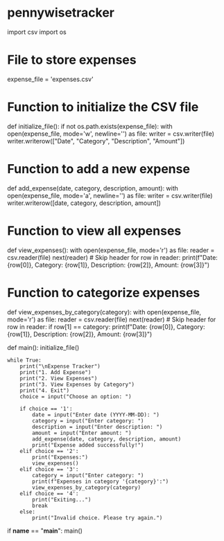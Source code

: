 # pennywisetracker
import csv
import os

# File to store expenses
expense_file = 'expenses.csv'

# Function to initialize the CSV file
def initialize_file():
    if not os.path.exists(expense_file):
        with open(expense_file, mode='w', newline='') as file:
            writer = csv.writer(file)
            writer.writerow(["Date", "Category", "Description", "Amount"])

# Function to add a new expense
def add_expense(date, category, description, amount):
    with open(expense_file, mode='a', newline='') as file:
        writer = csv.writer(file)
        writer.writerow([date, category, description, amount])

# Function to view all expenses
def view_expenses():
    with open(expense_file, mode='r') as file:
        reader = csv.reader(file)
        next(reader)  # Skip header
        for row in reader:
            print(f"Date: {row[0]}, Category: {row[1]}, Description: {row[2]}, Amount: {row[3]}")

# Function to categorize expenses
def view_expenses_by_category(category):
    with open(expense_file, mode='r') as file:
        reader = csv.reader(file)
        next(reader)  # Skip header
        for row in reader:
            if row[1] == category:
                print(f"Date: {row[0]}, Category: {row[1]}, Description: {row[2]}, Amount: {row[3]}")

def main():
    initialize_file()

    while True:
        print("\nExpense Tracker")
        print("1. Add Expense")
        print("2. View Expenses")
        print("3. View Expenses by Category")
        print("4. Exit")
        choice = input("Choose an option: ")

        if choice == '1':
            date = input("Enter date (YYYY-MM-DD): ")
            category = input("Enter category: ")
            description = input("Enter description: ")
            amount = input("Enter amount: ")
            add_expense(date, category, description, amount)
            print("Expense added successfully!")
        elif choice == '2':
            print("Expenses:")
            view_expenses()
        elif choice == '3':
            category = input("Enter category: ")
            print(f"Expenses in category '{category}':")
            view_expenses_by_category(category)
        elif choice == '4':
            print("Exiting...")
            break
        else:
            print("Invalid choice. Please try again.")

if __name__ == "__main__":
    main()
